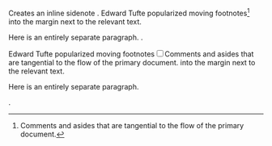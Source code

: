 Creates an inline sidenote
.
Edward Tufte popularized moving footnotes[^1] into the margin next to the relevant text.

[^1]: Comments and asides that are tangential to the flow of the primary document.

Here is an entirely separate paragraph.
.
<p>Edward Tufte popularized moving footnotes<label for="sn-" class="margin-toggle sidenote-number"></label><input id="sn-" type="checkbox" class="margin-toggle"><span class="sidenote">Comments and asides that are tangential to the flow of the primary document.</span> into the margin next to the relevant text.</p>
<p>Here is an entirely separate paragraph.</p>
.
